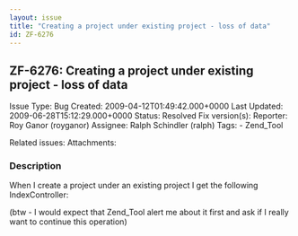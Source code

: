 ```yaml
---
layout: issue
title: "Creating a project under existing project - loss of data"
id: ZF-6276
---
```


ZF-6276: Creating a project under existing project - loss of data
-----------------------------------------------------------------

 Issue Type: Bug Created: 2009-04-12T01:49:42.000+0000 Last Updated: 2009-06-28T15:12:29.000+0000 Status: Resolved Fix version(s): 
 Reporter:  Roy Ganor (royganor)  Assignee:  Ralph Schindler (ralph)  Tags: - Zend\_Tool
 
 Related issues: 
 Attachments: 
### Description

When I create a project under an existing project I get the following IndexController:

(btw - I would expect that Zend\_Tool alert me about it first and ask if I really want to continue this operation)

<?php

require\_once 'Zend/Controller/Action.php';

class IndexController extends Zend\_Controller\_Action {

 
    public function init()
    {
                        /* Initialize action controller here */
    
    
    
    }
    
    
    public function indexAction()
    {
                        // action body
    
    }
    
    
    public function indexAction()
    {
                // action body
    }


}

 

 

### Comments

Posted by Ralph Schindler (ralph) on 2009-06-28T15:12:17.000+0000

Fixed in r16345 by adding the ability to check parent directories for project profiles

 

 